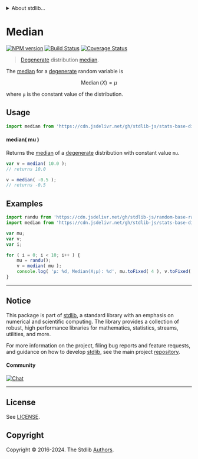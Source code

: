 <!--

@license Apache-2.0

Copyright (c) 2018 The Stdlib Authors.

Licensed under the Apache License, Version 2.0 (the "License");
you may not use this file except in compliance with the License.
You may obtain a copy of the License at

   http://www.apache.org/licenses/LICENSE-2.0

Unless required by applicable law or agreed to in writing, software
distributed under the License is distributed on an "AS IS" BASIS,
WITHOUT WARRANTIES OR CONDITIONS OF ANY KIND, either express or implied.
See the License for the specific language governing permissions and
limitations under the License.

-->


<details>
  <summary>
    About stdlib...
  </summary>
  <p>We believe in a future in which the web is a preferred environment for numerical computation. To help realize this future, we've built stdlib. stdlib is a standard library, with an emphasis on numerical and scientific computation, written in JavaScript (and C) for execution in browsers and in Node.js.</p>
  <p>The library is fully decomposable, being architected in such a way that you can swap out and mix and match APIs and functionality to cater to your exact preferences and use cases.</p>
  <p>When you use stdlib, you can be absolutely certain that you are using the most thorough, rigorous, well-written, studied, documented, tested, measured, and high-quality code out there.</p>
  <p>To join us in bringing numerical computing to the web, get started by checking us out on <a href="https://github.com/stdlib-js/stdlib">GitHub</a>, and please consider <a href="https://opencollective.com/stdlib">financially supporting stdlib</a>. We greatly appreciate your continued support!</p>
</details>

# Median

[![NPM version][npm-image]][npm-url] [![Build Status][test-image]][test-url] [![Coverage Status][coverage-image]][coverage-url] <!-- [![dependencies][dependencies-image]][dependencies-url] -->

> [Degenerate][degenerate-distribution] distribution [median][median].

<!-- Section to include introductory text. Make sure to keep an empty line after the intro `section` element and another before the `/section` close. -->

<section class="intro">

The [median][median] for a [degenerate][degenerate-distribution] random variable is

<!-- <equation class="equation" label="eq:degenerate_median" align="center" raw="\operatorname{Median}\left( X \right) = \mu" alt="Median for a degenerate distribution."> -->

```math
\mathop{\mathrm{Median}}\left( X \right) = \mu
```

<!-- <div class="equation" align="center" data-raw-text="\operatorname{Median}\left( X \right) = \mu" data-equation="eq:degenerate_median">
    <img src="https://cdn.jsdelivr.net/gh/stdlib-js/stdlib@e1fbdee688c5409e4cc6b0cd06d90b1cd2abd67c/lib/node_modules/@stdlib/stats/base/dists/degenerate/median/docs/img/equation_degenerate_median.svg" alt="Median for a degenerate distribution.">
    <br>
</div> -->

<!-- </equation> -->

where `μ` is the constant value of the distribution.

</section>

<!-- /.intro -->

<!-- Package usage documentation. -->



<section class="usage">

## Usage

```javascript
import median from 'https://cdn.jsdelivr.net/gh/stdlib-js/stats-base-dists-degenerate-median@v0.2.2-deno/mod.js';
```

#### median( mu )

Returns the [median][median] of a [degenerate][degenerate-distribution] distribution with constant value `mu`.

```javascript
var v = median( 10.0 );
// returns 10.0

v = median( -0.5 );
// returns -0.5
```

</section>

<!-- /.usage -->

<!-- Package usage notes. Make sure to keep an empty line after the `section` element and another before the `/section` close. -->

<section class="notes">

</section>

<!-- /.notes -->

<!-- Package usage examples. -->

<section class="examples">

## Examples

<!-- eslint no-undef: "error" -->

```javascript
import randu from 'https://cdn.jsdelivr.net/gh/stdlib-js/random-base-randu@deno/mod.js';
import median from 'https://cdn.jsdelivr.net/gh/stdlib-js/stats-base-dists-degenerate-median@v0.2.2-deno/mod.js';

var mu;
var v;
var i;

for ( i = 0; i < 10; i++ ) {
    mu = randu();
    v = median( mu );
    console.log( 'µ: %d, Median(X;µ): %d', mu.toFixed( 4 ), v.toFixed( 4 ) );
}
```

</section>

<!-- /.examples -->

<!-- Section to include cited references. If references are included, add a horizontal rule *before* the section. Make sure to keep an empty line after the `section` element and another before the `/section` close. -->

<section class="references">

</section>

<!-- /.references -->

<!-- Section for related `stdlib` packages. Do not manually edit this section, as it is automatically populated. -->

<section class="related">

</section>

<!-- /.related -->

<!-- Section for all links. Make sure to keep an empty line after the `section` element and another before the `/section` close. -->


<section class="main-repo" >

* * *

## Notice

This package is part of [stdlib][stdlib], a standard library with an emphasis on numerical and scientific computing. The library provides a collection of robust, high performance libraries for mathematics, statistics, streams, utilities, and more.

For more information on the project, filing bug reports and feature requests, and guidance on how to develop [stdlib][stdlib], see the main project [repository][stdlib].

#### Community

[![Chat][chat-image]][chat-url]

---

## License

See [LICENSE][stdlib-license].


## Copyright

Copyright &copy; 2016-2024. The Stdlib [Authors][stdlib-authors].

</section>

<!-- /.stdlib -->

<!-- Section for all links. Make sure to keep an empty line after the `section` element and another before the `/section` close. -->

<section class="links">

[npm-image]: http://img.shields.io/npm/v/@stdlib/stats-base-dists-degenerate-median.svg
[npm-url]: https://npmjs.org/package/@stdlib/stats-base-dists-degenerate-median

[test-image]: https://github.com/stdlib-js/stats-base-dists-degenerate-median/actions/workflows/test.yml/badge.svg?branch=v0.2.2
[test-url]: https://github.com/stdlib-js/stats-base-dists-degenerate-median/actions/workflows/test.yml?query=branch:v0.2.2

[coverage-image]: https://img.shields.io/codecov/c/github/stdlib-js/stats-base-dists-degenerate-median/main.svg
[coverage-url]: https://codecov.io/github/stdlib-js/stats-base-dists-degenerate-median?branch=main

<!--

[dependencies-image]: https://img.shields.io/david/stdlib-js/stats-base-dists-degenerate-median.svg
[dependencies-url]: https://david-dm.org/stdlib-js/stats-base-dists-degenerate-median/main

-->

[chat-image]: https://img.shields.io/gitter/room/stdlib-js/stdlib.svg
[chat-url]: https://app.gitter.im/#/room/#stdlib-js_stdlib:gitter.im

[stdlib]: https://github.com/stdlib-js/stdlib

[stdlib-authors]: https://github.com/stdlib-js/stdlib/graphs/contributors

[umd]: https://github.com/umdjs/umd
[es-module]: https://developer.mozilla.org/en-US/docs/Web/JavaScript/Guide/Modules

[deno-url]: https://github.com/stdlib-js/stats-base-dists-degenerate-median/tree/deno
[deno-readme]: https://github.com/stdlib-js/stats-base-dists-degenerate-median/blob/deno/README.md
[umd-url]: https://github.com/stdlib-js/stats-base-dists-degenerate-median/tree/umd
[umd-readme]: https://github.com/stdlib-js/stats-base-dists-degenerate-median/blob/umd/README.md
[esm-url]: https://github.com/stdlib-js/stats-base-dists-degenerate-median/tree/esm
[esm-readme]: https://github.com/stdlib-js/stats-base-dists-degenerate-median/blob/esm/README.md
[branches-url]: https://github.com/stdlib-js/stats-base-dists-degenerate-median/blob/main/branches.md

[stdlib-license]: https://raw.githubusercontent.com/stdlib-js/stats-base-dists-degenerate-median/main/LICENSE

[degenerate-distribution]: https://en.wikipedia.org/wiki/Degenerate_distribution

[median]: https://en.wikipedia.org/wiki/Median

</section>

<!-- /.links -->
